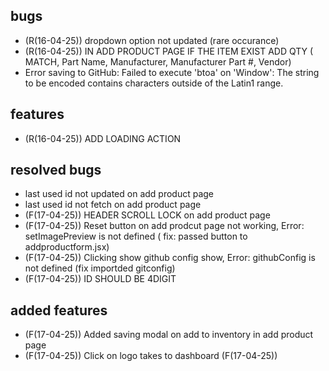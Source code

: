 ## bugs 

- (R(16-04-25)) dropdown option not updated (rare occurance)
- (R(16-04-25)) IN ADD PRODUCT PAGE IF THE ITEM EXIST ADD QTY ( MATCH, Part Name, Manufacturer, Manufacturer Part #, Vendor)
- Error saving to GitHub: Failed to execute 'btoa' on 'Window': The string to be encoded contains characters outside of the Latin1 range.
## features
- (R(16-04-25)) ADD LOADING ACTION

## resolved bugs

- last used id not updated on add product page 
- last used id not fetch on add product page 
- (F(17-04-25)) HEADER SCROLL LOCK on add product page 
- (F(17-04-25)) Reset button on add prodcut page not working, Error: setImagePreview is not defined ( fix: passed button to addproductform.jsx) 
- (F(17-04-25)) Clicking show github config show, Error: githubConfig is not defined (fix importded gitconfig) 
- (F(17-04-25)) ID SHOULD BE 4DIGIT 



## added features
- (F(17-04-25)) Added saving modal on add to inventory in add product page 
- (F(17-04-25)) Click on logo takes to dashboard (F(17-04-25))